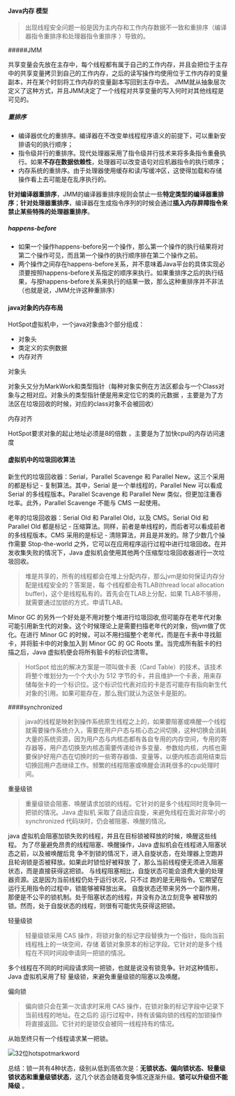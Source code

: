 #### Java内存 模型

> 出现线程安全问题一般是因为主内存和工作内存数据不一致和重排序（编译器指令重排序和处理器指令重排序 ）导致的。

#####JMM

共享变量会先放在主存中，每个线程都有属于自己的工作内存，并且会把位于主存中的共享变量拷贝到自己的工作内存，之后的读写操作均使用位于工作内存的变量副本，并在某个时刻将工作内存的变量副本写回到主存中去。 JMM就从抽象层次定义了这种方式，并且JMM决定了一个线程对共享变量的写入何时对其他线程是可见的。

##### 重排序

- 编译器优化的重排序。编译器在不改变单线程程序语义的前提下，可以重新安排语句的执行顺序；
- 指令级并行的重排序。现代处理器采用了指令级并行技术来将多条指令重叠执行。如果**不存在数据依赖性**，处理器可以改变语句对应机器指令的执行顺序；
- 内存系统的重排序。由于处理器使用缓存和读/写缓冲区，这使得加载和存储操作看上去可能是在乱序执行的。 

**针对编译器重排序**，JMM的编译器重排序规则会禁止一些**特定类型的编译器重排序**；**针对处理器重排序**，编译器在生成指令序列的时候会通过**插入内存屏障指令来禁止某些特殊的处理器重排序**。 

##### happens-before

- 如果一个操作happens-before另一个操作，那么第一个操作的执行结果将对第二个操作可见，而且第一个操作的执行顺序排在第二个操作之前。
- 两个操作之间存在happens-before关系，并不意味着Java平台的具体实现必须要按照happens-before关系指定的顺序来执行。如果重排序之后的执行结果，与按happens-before关系来执行的结果一致，那么这种重排序并不非法（也就是说，JMM允许这种重排序）



#### java对象的内存布局

HotSpot虚拟机中，一个java对象由3个部分组成：

- 对象头
- 类定义的实例数据
- 内存对齐

对象头

对象头又分为MarkWork和类型指针（每种对象实例在方法区都会与一个Class对象与之相对应。对象头的类型指针便是用来定位它的类的元数据 ，主要是为了方法区在垃圾回收的时候，对应的class对象不会被回收）

内存对齐

HotSpot要求对象的起止地址必须是8的倍数 ，主要是为了加快cpu的内存访问速度


#### 虚拟机中的垃圾回收算法 

新生代的垃圾回收器：Serial，Parallel Scavenge 和 Parallel New。这三个采用的都是标记 - 复制算法。其中，Serial 是一个单线程的，Parallel New 可以看成 Serial 的多线程版本。Parallel Scavenge 和 Parallel New
类似，但更加注重吞吐率。此外，Parallel Scavenge 不能与 CMS 一起使用。

老年的垃圾回收器：Serial Old 和 Parallel Old，以及 CMS。Serial Old 和 Parallel Old 都是标记 - 压缩算法。同样，前者是单线程的，而后者可以看成前者的多线程版本。CMS 采用的是标记 - 清除算法，并且是并发的。除了少数几个操作需要 Stop-the-world 之外，它可以在应用程序运行过程中进行垃圾回收。在并发收集失败的情况下，Java 虚拟机会使用其他两个压缩型垃圾回收器进行一次垃圾回收。

>堆是共享的，所有的线程都会在堆上分配内存，那么jvm是如何保证内存分配是线程安全的？答案是，每
>个线程都会有TLAB(thread local allocation buffer)，这个是线程私有的。首先会在TLAB上分配，如果
>TLAB不够用，就需要通过加锁的方式，申请TLAB。

Minor GC 的另外一个好处是不用对整个堆进行垃圾回收,但可能存在老年代对象可能引用新生代的对象。这个时候理论上是需要扫描老年代的对象，但jvm做了优化。在进行 Minor GC 的时候，可以不用扫描整个老年代，而是在卡表中寻找脏卡，并将脏卡中的对象加入到 Minor GC 的 GC Roots 里。当完成所有脏卡的扫描之后，Java 虚拟机便会将所有脏卡的标识位清零。

>HotSpot 给出的解决方案是一项叫做卡表（Card Table）的技术。该技术将整个堆划分为一个个大小为 512 字节的卡，并且维护一个卡表，用来存储每张卡的一个标识位。这个标识位代表对应的卡是否可能存有指向新生代对象的引用。如果可能存在，那么我们就认为这张卡是脏的。

####synchronized

>java的线程是映射到操作系统原生线程之上的，如果要阻塞或唤醒一个线程就需要操作系统介入，需要在用户户态与核心态之间切换，这种切换会消耗大量的系统资源，因为用户态与内核态都有各自专用的内存空间，专用的寄存器等，用户态切换至内核态需要传递给许多变量、参数给内核，内核也需要保护好用户态在切换时的一些寄存器值、变量等，以便内核态调用结束后切换回用户态继续工作。频繁的线程阻塞或唤醒会消耗很多的cpu处理时间。

重量级锁

>重量级锁会阻塞、唤醒请求加锁的线程。它针对的是多个线程同时竞争同一把锁的情况。Java 虚拟机 采取了自适应自旋，来避免线程在面对非常小的 synchronized 代码块时，仍会被阻塞、唤醒的情况。 

java 虚拟机会阻塞加锁失败的线程，并且在目标锁被释放的时候，唤醒这些线程。 为了尽量避免昂贵的线程阻塞、唤醒操作，Java 虚拟机会在线程进入阻塞状态之前，以及被唤醒后竞 争不到锁的情况下，进入自旋状态，在处理器上空跑并且轮询锁是否被释放。如果此时锁恰好被释放 了，那么当前线程便无须进入阻塞状态，而是直接获得这把锁。 与线程阻塞相比，自旋状态可能会浪费大量的处理器资源。这是因为当前线程仍处于运行状况，只不过 跑的是无用指令。它期望在运行无用指令的过程中，锁能够被释放出来。 自旋状态还带来另外一个副作用，那便是不公平的锁机制。处于阻塞状态的线程，并没有办法立刻竞争 被释放的锁。然而，处于自旋状态的线程，则很有可能优先获得这把锁。 

轻量级锁

>轻量级锁采用 CAS 操作，将锁对象的标记字段替换为一个指针，指向当前线程栈上的一块空间，存储 着锁对象原本的标记字段。它针对的是多个线程在不同时间段申请同一把锁的情况。 

多个线程在不同的时间段请求同一把锁，也就是说没有锁竞争。针对这种情形，Java 虚拟机采用了轻 量级锁，来避免重量级锁的阻塞以及唤醒。 

偏向锁

>偏向锁只会在第一次请求时采用 CAS 操作，在锁对象的标记字段中记录下当前线程的地址。在之后的 运行过程中，持有该偏向锁的线程的加锁操作将直接返回。它针对的是锁仅会被同一线程持有的情况。 

从始至终只有一个线程请求某一把锁。 

![32位hotspotmarkword](https://user-images.githubusercontent.com/13096375/50806266-dab28000-1330-11e9-9546-c4ec05f2e5b9.jpg)

总结：锁一共有4种状态，级别从低到高依次是：**无锁状态、偏向锁状态、轻量级锁状态和重量级锁状态**，这几个状态会随着竞争情况逐渐升级。**锁可以升级但不能降级** 。



